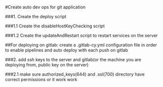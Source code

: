#Create auto dev ops for git application

###1. Create the deploy script 

###1.1 Create the disableHostKeyChecking script

###1.2 Create the updateAndRestart script to restart services on the server

##For deploying on gitlab: create a .gitlab-cy.yml configuration file in order to enable pipelines and auto deploy with each push on gitlab

###2. add ssh keys to the server and gitlab(or the machine you are deploying from, public key on the server)

###2.1 make sure authorized_keys(644) and .ssl(700) directory have correct permissions or it work work 